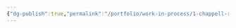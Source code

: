 ```yaml
---
{"dg-publish":true,"permalink":"/portfolio/work-in-process/1-chappell-roan-for-3-d-figurine-model/","noteIcon":"","created":"2025-02-19T00:19:04.713+09:00","updated":"2025-02-19T00:25:33.174+09:00"}
---
```


